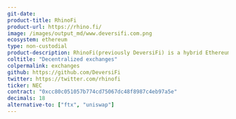 ```yaml
---
git-date:
product-title: RhinoFi
product-url: https://rhino.fi/
image: /images/output_md/www.deversifi.com.png
ecosystem: ethereum
type: non-custodial
product-description: RhinoFi(previously DeversiFi) is a hybrid Ethereum exchange platform providing access to spot trading, margin trading, P2P funding & decentralized trading. [DeversiFi - interview with CEO and founder, Will Harborne](/deversifi).
coltitle: "Decentralized exchanges"
colpermalink: exchanges
github: https://github.com/DeversiFi
twitter: https://twitter.com/rhinofi
ticker: NEC
contract: "0xcc80c051057b774cd75067dc48f8987c4eb97a5e"
decimals: 18
alternative-to: ["ftx", "uniswap"]
---
```

